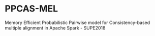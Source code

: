 # PPCAS-MEL
Memory Efficient Probabilistic Pairwise model for Consistency-based multiple alignment in Apache Spark - SUPE2018
